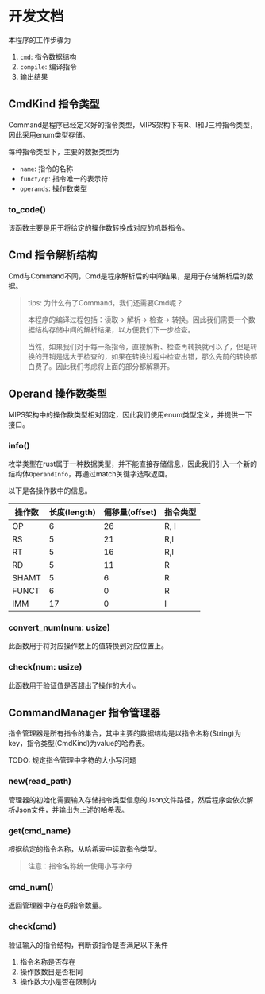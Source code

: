 # 开发文档

本程序的工作步骤为
1. `cmd`: 指令数据结构
2. `compile`: 编译指令
3. 输出结果

## CmdKind 指令类型
Command是程序已经定义好的指令类型，MIPS架构下有R、I和J三种指令类型，因此采用enum类型存储。

每种指令类型下，主要的数据类型为
* `name`: 指令的名称
* `funct/op`: 指令唯一的表示符
* `operands`: 操作数类型

### to_code()
该函数主要是用于将给定的操作数转换成对应的机器指令。

## Cmd 指令解析结构
Cmd与Command不同，Cmd是程序解析后的中间结果，是用于存储解析后的数据。
> tips: 为什么有了Command，我们还需要Cmd呢？
> 
> 本程序的编译过程包括：读取-> 解析-> 检查-> 转换。因此我们需要一个数据结构存储中间的解析结果，以方便我们下一步检查。
>
> 当然，如果我们对于每一条指令，直接解析、检查再转换就可以了，但是转换的开销是远大于检查的，如果在转换过程中检查出错，那么先前的转换都白费了。因此我们考虑将上面的部分都解耦开。

## Operand 操作数类型
MIPS架构中的操作数类型相对固定，因此我们使用enum类型定义，并提供一下接口。

### info()
枚举类型在rust属于一种数据类型，并不能直接存储信息，因此我们引入一个新的结构体`OperandInfo`，再通过match关键字选取返回。

以下是各操作数中的信息。

|操作数|长度(length)|偏移量(offset)|指令类型|
|--|----|----|--|
|OP| 6|26|R, I|
|RS|5|21|R,I|
|RT|5|16|R,I|
|RD|5|11|R|
|SHAMT|5|6|R|
|FUNCT|6|0|R|
|IMM|17|0|I|

### convert_num(num: usize)
此函数用于将对应操作数上的值转换到对应位置上。

### check(num: usize)
此函数用于验证值是否超出了操作的大小。

## CommandManager 指令管理器
指令管理器是所有指令的集合，其中主要的数据结构是以指令名称(String)为key，指令类型(CmdKind)为value的哈希表。

TODO: 规定指令管理中字符的大小写问题

### new(read_path)
管理器的初始化需要输入存储指令类型信息的Json文件路径，然后程序会依次解析Json文件，并输出为上述的哈希表。

### get(cmd_name)
根据给定的指令名称，从哈希表中读取指令类型。
> 注意：指令名称统一使用小写字母

### cmd_num()
返回管理器中存在的指令数量。

### check(cmd)
验证输入的指令结构，判断该指令是否满足以下条件
1. 指令名称是否存在
2. 操作数数目是否相同
3. 操作数大小是否在限制内

